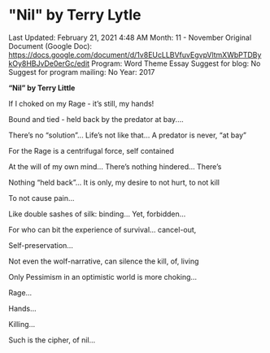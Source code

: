 # "Nil" by Terry Lytle

Last Updated: February 21, 2021 4:48 AM
Month: 11 - November
Original Document (Google Doc): https://docs.google.com/document/d/1v8EUcLLBVfuvEgvpVltmXWbPTDBykOy8HBJvDe0erGc/edit
Program: Word Theme Essay
Suggest for blog: No
Suggest for program mailing: No
Year: 2017

**“Nil” by Terry Little**

If I choked on my Rage - it’s still, my hands!

Bound and tied - held back by the predator at bay....

There’s no “solution”... Life’s not like that… A predator is never, “at bay”

For the Rage is a centrifugal force, self contained

At the will of my own mind… There’s nothing hindered… There’s

Nothing “held back”... It is only, my desire to not hurt, to not kill

To not cause pain…

Like double sashes of silk: binding… Yet, forbidden…

For who can bit the experience of survival… cancel-out,

Self-preservation…

Not even the wolf-narrative, can silence the kill, of, living

Only Pessimism in an optimistic world is more choking…

Rage…

Hands…

Killing…

Such is the cipher, of nil...